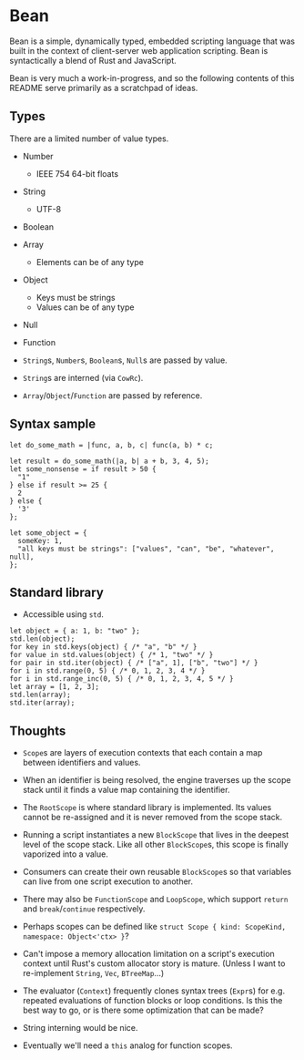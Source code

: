 # Bean

Bean is a simple, dynamically typed, embedded scripting language that was built in the context of client-server web application scripting. Bean is syntactically a blend of Rust and JavaScript.

Bean is very much a work-in-progress, and so the following contents of this README serve primarily as a scratchpad of ideas.

## Types

There are a limited number of value types.

* Number
  * IEEE 754 64-bit floats
* String
  * UTF-8
* Boolean
* Array
  * Elements can be of any type
* Object
  * Keys must be strings
  * Values can be of any type
* Null
* Function

* `String`s, `Number`s, `Boolean`s, `Null`s are passed by value.
* `String`s are interned (via `CowRc`).
* `Array`/`Object`/`Function` are passed by reference.

## Syntax sample

```
let do_some_math = |func, a, b, c| func(a, b) * c;

let result = do_some_math(|a, b| a + b, 3, 4, 5);
let some_nonsense = if result > 50 {
  "1"
} else if result >= 25 {
  2
} else {
  '3'
};

let some_object = {
  someKey: 1,
  "all keys must be strings": ["values", "can", "be", "whatever", null],
};
```

## Standard library

* Accessible using `std`.

```
let object = { a: 1, b: "two" };
std.len(object);
for key in std.keys(object) { /* "a", "b" */ }
for value in std.values(object) { /* 1, "two" */ }
for pair in std.iter(object) { /* ["a", 1], ["b", "two"] */ }
for i in std.range(0, 5) { /* 0, 1, 2, 3, 4 */ }
for i in std.range_inc(0, 5) { /* 0, 1, 2, 3, 4, 5 */ }
let array = [1, 2, 3];
std.len(array);
std.iter(array);
```

## Thoughts

* `Scope`s are layers of execution contexts that each contain a map between identifiers and values.
* When an identifier is being resolved, the engine traverses up the scope stack until it finds a value map containing the identifier.
* The `RootScope` is where standard library is implemented. Its values cannot be re-assigned and it is never removed from the scope stack.
* Running a script instantiates a new `BlockScope` that lives in the deepest level of the scope stack. Like all other `BlockScope`s, this scope is finally vaporized into a value.
* Consumers can create their own reusable `BlockScope`s so that variables can live from one script execution to another.
* There may also be `FunctionScope` and `LoopScope`, which support `return` and `break`/`continue` respectively.
* Perhaps scopes can be defined like `struct Scope { kind: ScopeKind, namespace: Object<'ctx> }`?

* Can't impose a memory allocation limitation on a script's execution context until Rust's custom allocator story is mature. (Unless I want to re-implement `String`, `Vec`, `BTreeMap`...)

* The evaluator (`Context`) frequently clones syntax trees (`Expr`s) for e.g. repeated evaluations of function blocks or loop conditions. Is this the best way to go, or is there some optimization that can be made?
* String interning would be nice.
* Eventually we'll need a `this` analog for function scopes.
